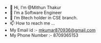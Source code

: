 - 👋 Hi, I’m @Mithun Thakur 
- 👀 I’m a Software Engineer
- 🌱 I’m Btech holder in CSE branch.
- 📫 How to reach me ... 
- My Email id :-  mkumar870936@gmail.com
- My Phone Number :- 8709365153 

<!---
TheIndianCoder/TheIndianCoder is a ✨ special ✨ repository because its `README.md` (this file) appears on your GitHub profile.
You can click the Preview link to take a look at your changes.
--->
